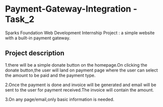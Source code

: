 # Payment-Gateway-Integration - Task_2

Sparks Foundation Web Development Internship Project : a simple website with a built-in payment gateway.

## Project description

1.there will be a simple donate button on the homepage.On clicking the donate button,the user will land on payment page where the user can select the amount to be paid and the payment type.

2.Once the payment is done and invoice will be generated and email will be sent to the user for payment received.The invoice will contain the amount.

3.On any page/email,only basic information is needed.
